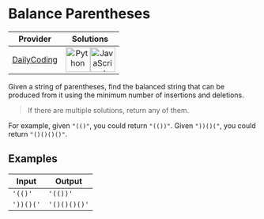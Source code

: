 # Balance Parentheses

<!-- INFO TABLE BEGIN -->

| Provider                                              | Solutions                                                                                                                                                                                                                                                                                                    |
| :---------------------------------------------------: | :----------------------------------------------------------------------------------------------------------------------------------------------------------------------------------------------------------------------------------------------------------------------------------------------------------: |
| [DailyCoding](../../../docs/providers/DailyCoding.md) | [<img src="https://res.cloudinary.com/rascaltwo/image/upload/v1631924087/python_xzdlti.svg" alt="Python" title="Python" width="50" />](solve.py)[<img src="https://res.cloudinary.com/rascaltwo/image/upload/v1631924076/javascript_ehszr7.svg" alt="JavaScript" title="JavaScript" width="50" />](solve.js) |

<!-- INFO TABLE END -->

Given a string of parentheses, find the balanced string that can be produced from it using the minimum number of insertions and deletions.

> If there are multiple solutions, return any of them.

For example, given `"(()"`, you could return `"(())"`. Given `"))()("`, you could return `"()()()()"`.

## Examples

| Input     | Output       |
| --------- | ------------ |
| `'(()'`   | `'(())'`     |
| `'))()('` | `'()()()()'` |
